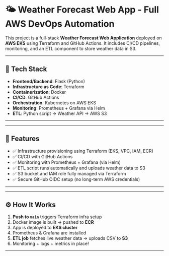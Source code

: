 # 🌤️ Weather Forecast Web App - Full AWS DevOps Automation

This project is a full-stack **Weather Forecast Web Application** deployed on **AWS EKS** using Terraform and GitHub Actions. It includes CI/CD pipelines, monitoring, and an ETL component to store weather data in S3.

---

## 🔧 Tech Stack

- **Frontend/Backend**: Flask (Python)
- **Infrastructure as Code**: Terraform
- **Containerization**: Docker
- **CI/CD**: GitHub Actions
- **Orchestration**: Kubernetes on AWS EKS
- **Monitoring**: Prometheus + Grafana via Helm
- **ETL**: Python script → Weather API → AWS S3

---

---

## 🚀 Features

- ✅ Infrastructure provisioning using Terraform (EKS, VPC, IAM, ECR)
- ✅ CI/CD with GitHub Actions
- ✅ Monitoring with Prometheus + Grafana (via Helm)
- ✅ ETL script runs automatically and uploads weather data to S3
- ✅ S3 bucket and IAM role fully managed via Terraform
- ✅ Secure GitHub OIDC setup (no long-term AWS credentials)

---

---

## ⚙️ How It Works

1. **Push to `main`** triggers Terraform infra setup
2. Docker image is built → pushed to **ECR**
3. App is deployed to **EKS cluster**
4. Prometheus & Grafana are installed
5. **ETL job** fetches live weather data → uploads CSV to **S3**
6. Monitoring + logs + metrics in place!

---


